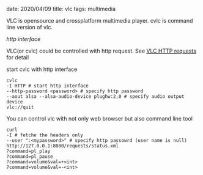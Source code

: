 date: 2020/04/09
title: vlc
tags: multimedia

VLC is opensource and crossplatform multimedia player. cvlc is command line version of vlc.

*http interface*

VLC(or cvlc) could be controlled with http request. See [VLC HTTP requests](https://wiki.videolan.org/VLC_HTTP_requests/) for detail

start cvlc with http interface

	cvlc
	-I HTTP # start http interface
	--http-password <password> # specify http password
	--aout alsa --alsa-audio-device plughw:2,0 # specify audio output device
	vlc://quit

You can control vlc with not only web browser but also command line tool

	curl
	-I # fetche the headers only
	--user ":<mypassword>" # specify http passowrd (user name is null)
	http://127.0.0.1:8080/requests/status.xml 
	?command=pl_play
	?command=pl_pause
	?command=volume&val=+<int>
	?command=volume&val=-<int>

